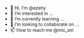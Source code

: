 - 👋 Hi, I’m @ezehy
- 👀 I’m interested in ...
- 🌱 I’m currently learning ...
- 💞️ I’m looking to collaborate on ...
- 📫 How to reach me @mic_sm

<!---
ezehy/ezehy is a ✨ special ✨ repository because its `README.md` (this file) appears on your GitHub profile.
You can click the Preview link to take a look at your changes.
--->
